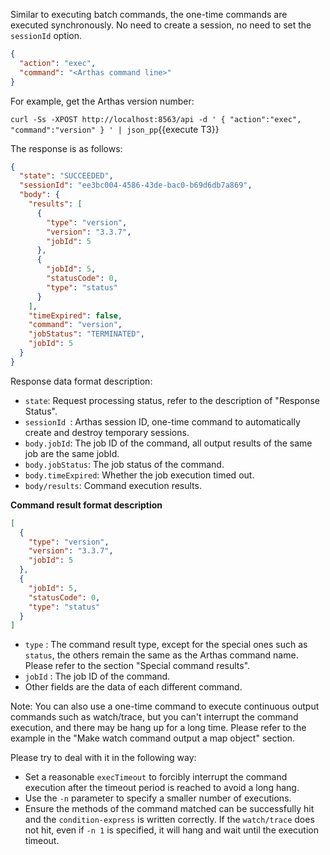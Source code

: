 Similar to executing batch commands, the one-time commands are executed
synchronously. No need to create a session, no need to set the
`sessionId` option.

```json
{
  "action": "exec",
  "command": "<Arthas command line>"
}
```

For example, get the Arthas version number:

`curl -Ss -XPOST http://localhost:8563/api -d ' { "action":"exec", "command":"version" } ' | json_pp`{{execute T3}}

The response is as follows:

```json
{
  "state": "SUCCEEDED",
  "sessionId": "ee3bc004-4586-43de-bac0-b69d6db7a869",
  "body": {
    "results": [
      {
        "type": "version",
        "version": "3.3.7",
        "jobId": 5
      },
      {
        "jobId": 5,
        "statusCode": 0,
        "type": "status"
      }
    ],
    "timeExpired": false,
    "command": "version",
    "jobStatus": "TERMINATED",
    "jobId": 5
  }
}
```

Response data format description:

- `state`: Request processing status, refer to the description of
  "Response Status".
- `sessionId `: Arthas session ID, one-time command to automatically
  create and destroy temporary sessions.
- `body.jobId`: The job ID of the command, all output results of the
  same job are the same jobId.
- `body.jobStatus`: The job status of the command.
- `body.timeExpired`: Whether the job execution timed out.
- `body/results`: Command execution results.

**Command result format description**

```json
[
  {
    "type": "version",
    "version": "3.3.7",
    "jobId": 5
  },
  {
    "jobId": 5,
    "statusCode": 0,
    "type": "status"
  }
]
```

- `type` : The command result type, except for the special ones such as
  `status`, the others remain the same as the Arthas command name.
  Please refer to the section
  "Special command results".
- `jobId` : The job ID of the command.
- Other fields are the data of each different command.

Note: You can also use a one-time command to execute continuous output
commands such as watch/trace, but you can't interrupt the command
execution, and there may be hang up for a long time. Please refer to the
example in the
"Make watch command output a map object"
section.

Please try to deal with it in the following way:

- Set a reasonable `execTimeout` to forcibly interrupt the command
  execution after the timeout period is reached to avoid a long hang.
- Use the `-n` parameter to specify a smaller number of executions.
- Ensure the methods of the command matched can be successfully hit and
  the `condition-express` is written correctly. If the `watch/trace` does
  not hit, even if `-n 1` is specified, it will hang and wait until the
  execution timeout.
